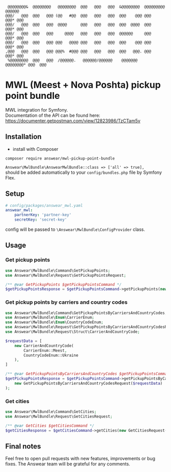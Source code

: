 ```
 @@@@@@@@&  @@@@@@@@   @@@@@@@@  @@@   @@@   @@@  &@@@@@@@@  @@@@@@@@@   @@@@@@ 
@@@/   @@@  @@@   @@@ (@@   #@@  @@@   @@@   @@@  @@@    @@@ @@@   @@@* @@@     
@@@/   @@@  @@@   @@@  @@@@      @@@   @@@   @@@  @@@  @@@@  @@@   @@@* @@@     
@@@/   @@@  @@@   @@@     @@@@   @@@   @@@   @@@  @@@@@@     @@@   @@@* @@@     
@@@/   @@@  @@@   @@@ @@@   @@@@ @@@   @@@   @@@  @@@    @@@ @@@   @@@* @@@     
,@@@   @@@  @@@   @@@ @@@%  #@@@ @@@   @@@   @@@  @@@   @@@. @@@   @@@* @@@     
 %@@@@@@@@  @@@   @@@  /@@@@@@.   @@@@@@/@@@@@@    @@@@@@@    @@@@@@@@* @@@  @@@
```

# MWL (Meest + Nova Poshta) pickup point bundle
MWL integration for Symfony.  
Documentation of the API can be found here: https://documenter.getpostman.com/view/12823986/TzCTam5v

## Installation

* install with Composer
```
composer require answear/mwl-pickup-point-bundle
```

`Answear\MwlBundle\AnswearMwlBundle::class => ['all' => true],`  
should be added automatically to your `config/bundles.php` file by Symfony Flex.

## Setup

```yaml
# config/packages/answear_mwl.yaml
answear_mwl:
    partnerKey: 'partner-key'
    secretKey: 'secret-key'
```

config will be passed to `\Answear\MwlBundle\ConfigProvider` class.

## Usage

### Get pickup points

```php
use Answear\MwlBundle\Command\GetPickupPoints;
use Answear\MwlBundle\Request\GetPickupPointsRequest;

/** @var GetPickupPoints $getPickupPointsCommand */
$getPickupPointsResponse = $getPickupPointsCommand->getPickupPoints(new GetPickupPointsRequest());
```

### Get pickup points by carriers and country codes

```php
use Answear\MwlBundle\Command\GetPickupPointsByCarriersAndCountryCodes;
use Answear\MwlBundle\Enum\CarrierEnum;
use Answear\MwlBundle\Enum\CountryCodeEnum;
use Answear\MwlBundle\Request\GetPickupPointsByCarriersAndCountryCodesRequest;
use Answear\MwlBundle\Request\Struct\CarrierAndCountryCode;

$requestData = [
    new CarrierAndCountryCode(
        CarrierEnum::Meest,
        CountryCodeEnum::Ukraine
    ),
]

/** @var GetPickupPointsByCarriersAndCountryCodes $getPickupPointsCommand */
$getPickupPointsResponse = $getPickupPointsCommand->getPickupPointsByCarriersAndCountryCodesRequest(
    new GetPickupPointsByCarriersAndCountryCodesRequest($requestData)
);
```

### Get cities

```php
use Answear\MwlBundle\Command\GetCities;
use Answear\MwlBundle\Request\GetCitiesRequest;

/** @var GetCities $getCitiesCommand */
$getCitiesResponse = $getCitiesCommand->getCities(new GetCitiesRequest());
```

Final notes
------------

Feel free to open pull requests with new features, improvements or bug fixes. The Answear team will be grateful for any comments.

